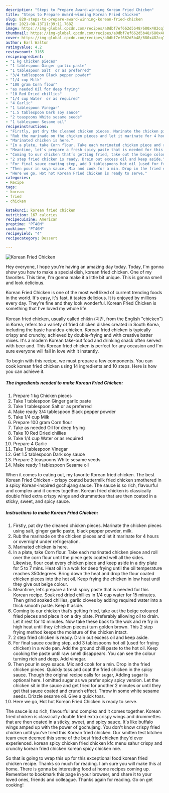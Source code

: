 ```yaml
---
description: "Steps to Prepare Award-winning Korean Fried Chicken"
title: "Steps to Prepare Award-winning Korean Fried Chicken"
slug: 820-steps-to-prepare-award-winning-korean-fried-chicken
date: 2021-08-13T11:39:11.768Z
image: https://img-global.cpcdn.com/recipes/a0dbf7ef662d5b48/680x482cq70/korean-fried-chicken-recipe-main-photo.jpg
thumbnail: https://img-global.cpcdn.com/recipes/a0dbf7ef662d5b48/680x482cq70/korean-fried-chicken-recipe-main-photo.jpg
cover: https://img-global.cpcdn.com/recipes/a0dbf7ef662d5b48/680x482cq70/korean-fried-chicken-recipe-main-photo.jpg
author: Earl Walton
ratingvalue: 4.2
reviewcount: 3165
recipeingredient:
- "1 kg Chicken pieces"
- "1 tablespoon Ginger garlic paste"
- "1 tablespoon Salt  or as preferred"
- "3/4 tablespoon Black pepper powder"
- "1/4 cup Milk"
- "100 gram Corn flour"
- "as needed Oil for deep frying"
- "10 Red Dried chillies"
- "1/4 cup Water  or as required"
- "4 Garlic"
- "1 tablespoon Vinegar"
- "1.5 tablespoon Dark soy sauce"
- "2 teaspoons White sesame seeds"
- "1 tablespoon Sesame oil"
recipeinstructions:
- "Firstly, pat dry the cleaned chicken pieces. Marinate the chicken pieces using salt, ginger garlic paste, black pepper powder, milk."
- "Rub the marinade on the chicken pieces and let it marinate for 4 hours or overnight under refrigeration."
- "Marinated chicken is here."
- "In a plate, take Corn flour. Take each marinated chicken piece and roll over the corn flour until the piece gets coated well all the sides. Likewise, flour coat every chicken piece and keep aside in a dry plate for 5 to 7 mins. Heat oil in a wok for deep frying until the oil temperature reaches 350degrees. Bring down the heat and drop the flour coated chicken pieces into the hot oil. Keep frying the chicken in low heat until they give out beige colour."
- "Meantime, let’s prepare a fresh spicy paste that is needed for this Korean recipe. Soak red dried chillies in 1/4 cup water for 15 minutes. Then grind soaked chillies, garlic cloves by adding required water into a thick smooth paste. Keep It aside."
- "Coming to our chicken that’s getting fried, take out the beige coloured fried pieces and place it on a dry plate. Preferably allowing oil to drain. Let it rest for 10 minutes. Now take these back to the wok and re fry in high heat until they (chicken pieces) turn golden brown. This 2 step frying method keeps the moisture of the chicken intact."
- "2 step fried chicken is ready. Drain out excess oil and keep aside."
- "For final sauce coating step, add 3 tablespoons hot oil (used for frying chicken) in a wide pan. Add the ground chilli paste to the hot oil. Keep cooking the paste until raw smell disappears. You can see the colour turning rich and deep. Add vinegar."
- "Then pour in soya sauce. Mix and cook for a min. Drop in the fried chicken pieces. Quickly toss and coat the fried chicken in the spicy sauce. Though the original recipe calls for sugar, Adding sugar is optional here. I omitted sugar as we prefer spicy spicy version. Let the chicken sit in the sauce and get fried for another 2 minutes or until they get that sauce coated and crunch effect. Throw in some white sesame seeds. Drizzle sesame oil. Give a quick toss."
- "Here we go, Hot hot Korean Fried Chicken is ready to serve."
categories:
- Recipe
tags:
- korean
- fried
- chicken

katakunci: korean fried chicken 
nutrition: 167 calories
recipecuisine: American
preptime: "PT40M"
cooktime: "PT46M"
recipeyield: "4"
recipecategory: Dessert

---
```



![Korean Fried Chicken](https://img-global.cpcdn.com/recipes/a0dbf7ef662d5b48/680x482cq70/korean-fried-chicken-recipe-main-photo.jpg)

Hey everyone, I hope you're having an amazing day today. Today, I'm gonna show you how to make a special dish, korean fried chicken. One of my favorites. This time, I'm gonna make it a little bit unique. This is gonna smell and look delicious.

Korean Fried Chicken is one of the most well liked of current trending foods in the world. It's easy, it's fast, it tastes delicious. It is enjoyed by millions every day. They're fine and they look wonderful. Korean Fried Chicken is something that I've loved my whole life.

Korean fried chicken, usually called chikin (치킨, from the English &#34;chicken&#34;) in Korea, refers to a variety of fried chicken dishes created in South Korea, including the basic huraideu-chicken. Korean fried chicken is typically crispy and crunchy, achieved by double-frying and with creative batter mixes. It&#39;s a modern Korean take-out food and drinking snack often served with beer and. This Korean fried chicken is perfect for any occasion and I&#39;m sure everyone will fall in love with it instantly.


To begin with this recipe, we must prepare a few components. You can cook korean fried chicken using 14 ingredients and 10 steps. Here is how you can achieve it.

<!--inarticleads1-->

##### The ingredients needed to make Korean Fried Chicken:

1. Prepare 1 kg Chicken pieces
1. Take 1 tablespoon Ginger garlic paste
1. Take 1 tablespoon Salt  or as preferred
1. Make ready 3/4 tablespoon Black pepper powder
1. Take 1/4 cup Milk
1. Prepare 100 gram Corn flour
1. Take as needed Oil for deep frying
1. Take 10 Red Dried chillies
1. Take 1/4 cup Water  or as required
1. Prepare 4 Garlic
1. Take 1 tablespoon Vinegar
1. Get 1.5 tablespoon Dark soy sauce
1. Prepare 2 teaspoons White sesame seeds
1. Make ready 1 tablespoon Sesame oil


When it comes to eating out, my favorite Korean fried chicken. The best Korean Fried Chicken - crispy coated buttermilk fried chicken smothered in a spicy Korean-inspired gochujang sauce. The sauce is so rich, flavourful and complex and it comes together. Korean fried chicken is classically double fried extra crispy wings and drummettes that are then coated in a sticky, sweet, and spicy sauce. 

<!--inarticleads2-->

##### Instructions to make Korean Fried Chicken:

1. Firstly, pat dry the cleaned chicken pieces. Marinate the chicken pieces using salt, ginger garlic paste, black pepper powder, milk.
1. Rub the marinade on the chicken pieces and let it marinate for 4 hours or overnight under refrigeration.
1. Marinated chicken is here.
1. In a plate, take Corn flour. Take each marinated chicken piece and roll over the corn flour until the piece gets coated well all the sides. Likewise, flour coat every chicken piece and keep aside in a dry plate for 5 to 7 mins. Heat oil in a wok for deep frying until the oil temperature reaches 350degrees. Bring down the heat and drop the flour coated chicken pieces into the hot oil. Keep frying the chicken in low heat until they give out beige colour.
1. Meantime, let’s prepare a fresh spicy paste that is needed for this Korean recipe. Soak red dried chillies in 1/4 cup water for 15 minutes. Then grind soaked chillies, garlic cloves by adding required water into a thick smooth paste. Keep It aside.
1. Coming to our chicken that’s getting fried, take out the beige coloured fried pieces and place it on a dry plate. Preferably allowing oil to drain. Let it rest for 10 minutes. Now take these back to the wok and re fry in high heat until they (chicken pieces) turn golden brown. This 2 step frying method keeps the moisture of the chicken intact.
1. 2 step fried chicken is ready. Drain out excess oil and keep aside.
1. For final sauce coating step, add 3 tablespoons hot oil (used for frying chicken) in a wide pan. Add the ground chilli paste to the hot oil. Keep cooking the paste until raw smell disappears. You can see the colour turning rich and deep. Add vinegar.
1. Then pour in soya sauce. Mix and cook for a min. Drop in the fried chicken pieces. Quickly toss and coat the fried chicken in the spicy sauce. Though the original recipe calls for sugar, Adding sugar is optional here. I omitted sugar as we prefer spicy spicy version. Let the chicken sit in the sauce and get fried for another 2 minutes or until they get that sauce coated and crunch effect. Throw in some white sesame seeds. Drizzle sesame oil. Give a quick toss.
1. Here we go, Hot hot Korean Fried Chicken is ready to serve.


The sauce is so rich, flavourful and complex and it comes together. Korean fried chicken is classically double fried extra crispy wings and drummettes that are then coated in a sticky, sweet, and spicy sauce. It&#39;s like buffalo wings amped up with the power of gochujang. You don&#39;t know crispy fried chicken until you&#39;ve tried this Korean fried chicken. Our smitten test kitchen team even deemed this some of the best fried chicken they&#39;d ever experienced. korean spicy chicken fried chicken kfc menu sahur crispy and crunchy korean fried chicken korean spicy chicken mie. 

So that is going to wrap this up for this exceptional food korean fried chicken recipe. Thanks so much for reading. I am sure you will make this at home. There is gonna be interesting food at home recipes coming up. Remember to bookmark this page in your browser, and share it to your loved ones, friends and colleague. Thanks again for reading. Go on get cooking!
